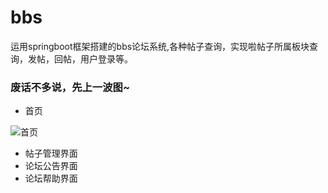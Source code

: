 # bbs
运用springboot框架搭建的bbs论坛系统,各种帖子查询，实现啦帖子所属板块查询，发帖，回帖，用户登录等。
### 废话不多说，先上一波图~
- 首页

![首页](https://github.com/HeTingwei/ReadmeLearn/blob/master/avatar1.jpg)
- 帖子管理界面
- 论坛公告界面
- 论坛帮助界面
